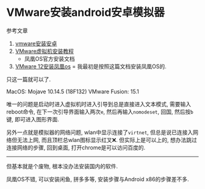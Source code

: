 # VMware安装android安卓模拟器

参考文章

1. [vmware安装安卓](https://zhuanlan.zhihu.com/p/87633763)
2. [VMware虚拟机安装教程](http://bbs.phoenixstudio.org/cn/read.php?tid=7813)
    - 凤凰OS官方安装文档
3. [VMware 12安装凤凰os](https://jingyan.baidu.com/article/20095761dce379cb0721b41b.html)
    = 我最初是按照这篇文档安装凤凰OS的.

只这一篇就可以了.

MacOS: Mojave 10.14.5 (18F132)
VMware Fusion: 15.1

唯一的问题是启动时进入虚拟机时进入引导到总是直接进入文本模式, 需要输入reboot命令, 在下一次引导界面输入两次`e`, 然后再输入`nomodeset`, 回国, 然后按`b`键, 即可进入图形界面.

另外一点就是模拟器的网络问题, wlan中显示连接了`virtnet`, 但总是说已连接入网络但无法上网, 而且顶栏总wlan图标显示红叉❌. 但实际上是可以上的, 想办法跳过连接网络的步骤, 回到桌面, 打开chrome是可以访问百度的.

------

但基本就是个废物, 根本没办法安装国内的软件.

凤凰OS不错, 可以安装闲鱼, 拼多多等, 安装步骤与Android x86的步骤差不多.
